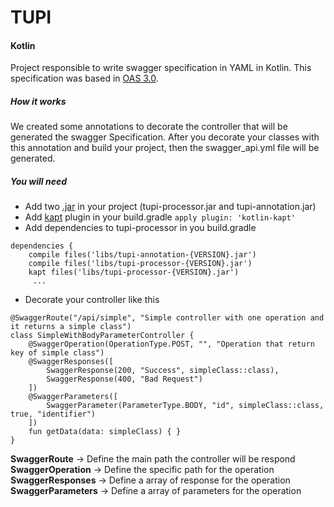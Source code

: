 # TUPI

#### Kotlin

Project responsible to write swagger specification in YAML in Kotlin. This specification was based in [OAS 3.0](https://github.com/OAI/OpenAPI-Specification/blob/master/versions/3.0.0.md).

##### How it works

We created some annotations to decorate the controller that will be generated the swagger Specification.
After you decorate your classes with this annotation and build your project, then the swagger_api.yml file will be generated.


##### You will need

- Add two [.jar](https://github.com/gibran/tupi/blob/master/libs/) in your project (tupi-processor.jar and tupi-annotation.jar)
- Add [kapt](https://kotlinlang.org/docs/reference/kapt.html) plugin in your build.gradle `apply plugin: 'kotlin-kapt'`
- Add dependencies to tupi-processor in you build.gradle
```
dependencies {
    compile files('libs/tupi-annotation-{VERSION}.jar')
    compile files('libs/tupi-processor-{VERSION}.jar')
    kapt files('libs/tupi-processor-{VERSION}.jar')
     ...
``` 
- Decorate your controller like this
```
@SwaggerRoute("/api/simple", "Simple controller with one operation and it returns a simple class")
class SimpleWithBodyParameterController {
    @SwaggerOperation(OperationType.POST, "", "Operation that return key of simple class")
    @SwaggerResponses([
        SwaggerResponse(200, "Success", simpleClass::class),
        SwaggerResponse(400, "Bad Request")
    ])
    @SwaggerParameters([
        SwaggerParameter(ParameterType.BODY, "id", simpleClass::class, true, "identifier")
    ])
    fun getData(data: simpleClass) { }
}
```

**SwaggerRoute** -> Define the main path the controller will be respond \
**SwaggerOperation** -> Define the specific path for the operation \
**SwaggerResponses** -> Define a array of response for the operation \
**SwaggerParameters** -> Define a array of parameters for the operation 